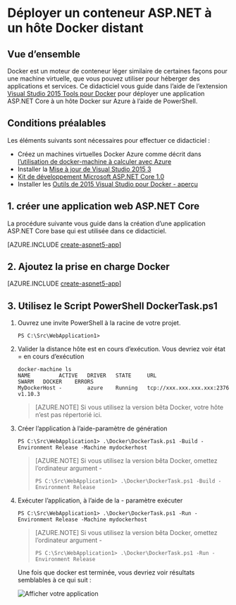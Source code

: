 <properties
   pageTitle="Déployer un conteneur ASP.NET Core Linux Docker à un hôte distant Docker | Microsoft Azure"
   description="Découvrez comment utiliser Visual Studio Tools pour Docker à déployer une application web ASP.NET Core un conteneur Docker en cours d’exécution sur un ordinateur Azure Docker hôte Linux virtuel"   
   services="azure-container-service"
   documentationCenter=".net"
   authors="mlearned"
   manager="douge"
   editor=""/>

<tags
   ms.service="azure-container-service"
   ms.devlang="dotnet"
   ms.topic="article"
   ms.tgt_pltfrm="NA"
   ms.workload="NA"
   ms.date="06/08/2016"
   ms.author="mlearned"/>

# <a name="deploy-an-aspnet-container-to-a-remote-docker-host"></a>Déployer un conteneur ASP.NET à un hôte Docker distant

## <a name="overview"></a>Vue d’ensemble
Docker est un moteur de conteneur léger similaire de certaines façons pour une machine virtuelle, que vous pouvez utiliser pour héberger des applications et services.
Ce didacticiel vous guide dans l’aide de l’extension [Visual Studio 2015 Tools pour Docker](http://aka.ms/DockerToolsForVS) pour déployer une application ASP.NET Core à un hôte Docker sur Azure à l’aide de PowerShell.

## <a name="prerequisites"></a>Conditions préalables
Les éléments suivants sont nécessaires pour effectuer ce didacticiel :

- Créez un machines virtuelles Docker Azure comme décrit dans [l’utilisation de docker-machine à calculer avec Azure](./virtual-machines/virtual-machines-linux-docker-machine.md)
- Installer la [Mise à jour de Visual Studio 2015 3](https://go.microsoft.com/fwlink/?LinkId=691129)
- [Kit de développement Microsoft ASP.NET Core 1.0](https://go.microsoft.com/fwlink/?LinkID=809122)
- Installer les [Outils de 2015 Visual Studio pour Docker - aperçu](http://aka.ms/DockerToolsForVS)

## <a name="1-create-an-aspnet-core-web-app"></a>1. créer une application web ASP.NET Core
La procédure suivante vous guide dans la création d’une application ASP.NET Core base qui est utilisée dans ce didacticiel.

[AZURE.INCLUDE [create-aspnet5-app](../includes/create-aspnet5-app.md)]

## <a name="2-add-docker-support"></a>2. Ajoutez la prise en charge Docker

[AZURE.INCLUDE [create-aspnet5-app](../includes/vs-azure-tools-docker-add-docker-support.md)]

## <a name="3-use-the-dockertaskps1-powershell-script"></a>3. Utilisez le Script PowerShell DockerTask.ps1 

1.  Ouvrez une invite PowerShell à la racine de votre projet. 

    ```
    PS C:\Src\WebApplication1>
    ```

1.  Valider la distance hôte est en cours d’exécution. Vous devriez voir état = en cours d’exécution 

    ```
    docker-machine ls
    NAME         ACTIVE   DRIVER   STATE     URL                        SWARM   DOCKER    ERRORS
    MyDockerHost -        azure    Running   tcp://xxx.xxx.xxx.xxx:2376         v1.10.3
    ```

    > [AZURE.NOTE] Si vous utilisez la version bêta Docker, votre hôte n’est pas répertorié ici.

1.  Créer l’application à l’aide-paramètre de génération

    ```
    PS C:\Src\WebApplication1> .\Docker\DockerTask.ps1 -Build -Environment Release -Machine mydockerhost
    ```  

    > [AZURE.NOTE] Si vous utilisez la version bêta Docker, omettez l’ordinateur argument -
    > 
    > ```
    > PS C:\Src\WebApplication1> .\Docker\DockerTask.ps1 -Build -Environment Release 
    > ```  


1.  Exécuter l’application, à l’aide de la - paramètre exécuter

    ```
    PS C:\Src\WebApplication1> .\Docker\DockerTask.ps1 -Run -Environment Release -Machine mydockerhost
    ```

    > [AZURE.NOTE] Si vous utilisez la version bêta Docker, omettez l’ordinateur argument -
    > 
    > ```
    > PS C:\Src\WebApplication1> .\Docker\DockerTask.ps1 -Run -Environment Release 
    > ```

    Une fois que docker est terminée, vous devriez voir résultats semblables à ce qui suit :

    ![Afficher votre application][3]

[0]:./media/vs-azure-tools-docker-hosting-web-apps-in-docker/docker-props-in-solution-explorer.png
[1]:./media/vs-azure-tools-docker-hosting-web-apps-in-docker/change-docker-machine-name.png
[2]:./media/vs-azure-tools-docker-hosting-web-apps-in-docker/launch-application.png
[3]:./media/vs-azure-tools-docker-hosting-web-apps-in-docker/view-application.png
